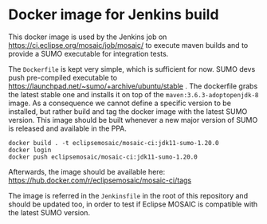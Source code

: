 # Docker image for Jenkins build

This docker image is used by the Jenkins job on https://ci.eclipse.org/mosaic/job/mosaic/ to execute maven 
builds and to provide a SUMO executable for integration tests.

The `Dockerfile` is kept very simple, which is sufficient for now. SUMO devs push pre-compiled executable to 
https://launchpad.net/~sumo/+archive/ubuntu/stable . The dockerfile grabs the latest stable one and installs it on top
of the `maven:3.6.3-adoptopenjdk-8` image. As a consequence we cannot define a specific version to be installed, but rather
build and tag the docker image with the latest SUMO version. This image should be built whenever a new major version of SUMO is released
and available in the PPA.

```shell script
docker build . -t eclipsemosaic/mosaic-ci:jdk11-sumo-1.20.0
docker login
docker push eclipsemosaic/mosaic-ci:jdk11-sumo-1.20.0
```  

Afterwards, the image should be available here: https://hub.docker.com/r/eclipsemosaic/mosaic-ci/tags

The image is referred in the `Jenkinsfile` in the root of this repository and should be updated too, in order to test if Eclipse MOSAIC 
is compatible with the latest SUMO version.